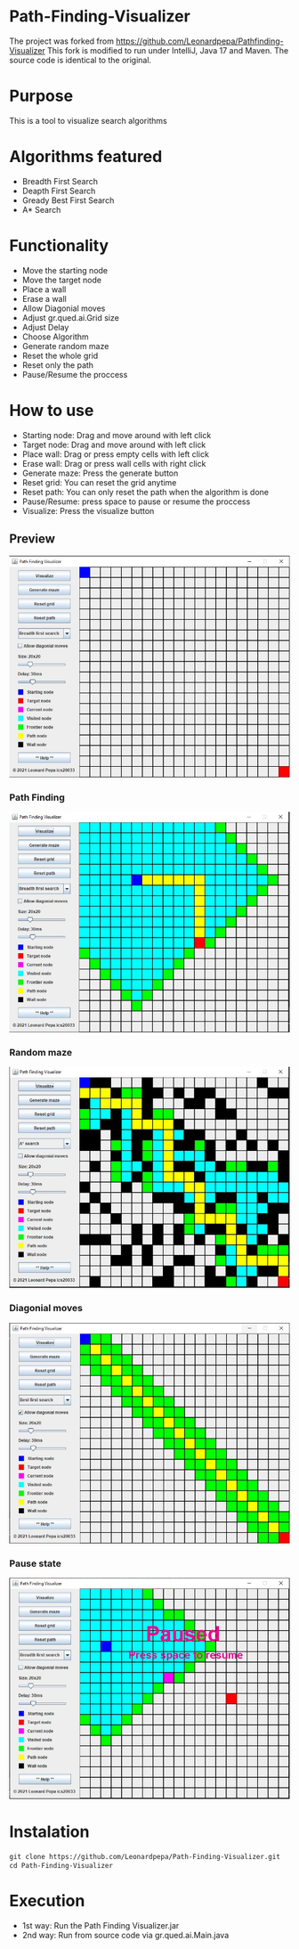 # Path-Finding-Visualizer
The project was forked from https://github.com/Leonardpepa/Pathfinding-Visualizer
This fork is modified to run under IntelliJ, Java 17 and Maven.
The source code is identical to the original.



# Purpose
This is a tool to visualize search algorithms

# Algorithms featured
* Breadth First Search
* Deapth First Search
* Gready Best First Search
* A* Search

# Functionality
* Move the starting node
* Move the target node
* Place a wall
* Erase a wall
* Allow Diagonial moves
* Adjust gr.qued.ai.Grid size
* Adjust Delay
* Choose Algorithm
* Generate random maze
* Reset the whole grid
* Reset only the path
* Pause/Resume the proccess

# How to use
* Starting node: Drag and move around with left click
* Target node: Drag and move around with left click
* Place wall: Drag or press empty cells with left click
* Erase wall: Drag or press wall cells with right click
* Generate maze: Press the generate button
* Reset grid: You can reset the grid anytime
* Reset path: You can only reset the path when the algorithm is done
* Pause/Resume: press space to pause or resume the proccess
* Visualize: Press the visualize button

## Preview
![preview-image](https://github.com/Leonardpepa/Path-Finding-Visualizer/blob/master/screenshots/screenshot1.JPG)

### Path Finding
![preview-image](https://github.com/Leonardpepa/Path-Finding-Visualizer/blob/master/screenshots/screenshot2.JPG)

### Random maze
![preview-image](https://github.com/Leonardpepa/Path-Finding-Visualizer/blob/master/screenshots/screenshot3.JPG)

### Diagonial moves
![preview-image](https://github.com/Leonardpepa/Path-Finding-Visualizer/blob/master/screenshots/screenshot4.JPG)

### Pause state
![preview-image](https://github.com/Leonardpepa/Path-Finding-Visualizer/blob/master/screenshots/screenshot5.JPG)


# Instalation
```terminal
git clone https://github.com/Leonardpepa/Path-Finding-Visualizer.git
cd Path-Finding-Visualizer
```

# Execution
* 1st way: Run the Path Finding Visualizer.jar
* 2nd way: Run from source code via gr.qued.ai.Main.java 


